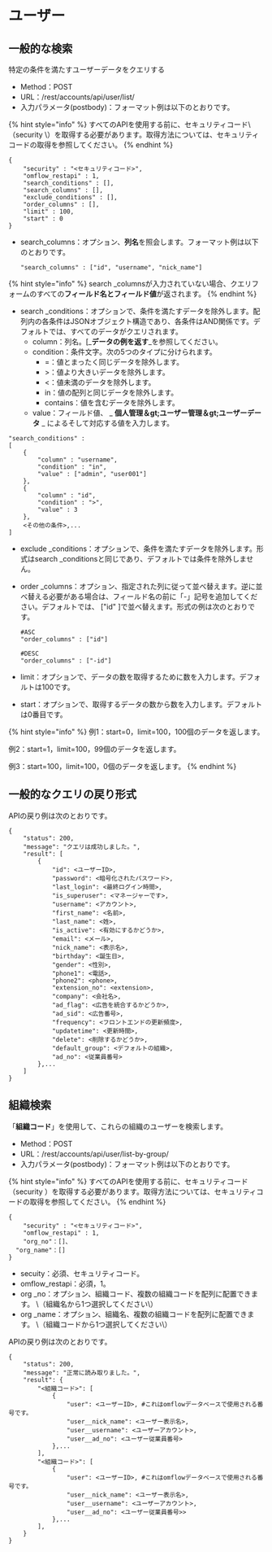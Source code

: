 # ユーザー

## 一般的な検索

特定の条件を満たすユーザーデータをクエリする

* Method：POST
* URL：/rest/accounts/api/user/list/
* 入力パラメータ(postbody)：フォーマット例は以下のとおりです。

{% hint style="info" %}
すべてのAPIを使用する前に、セキュリティコード\（security \）を取得する必要があります。取得方法については、セキュリティコードの取得を参照してください。
{% endhint %}

```
{
	"security" : "<セキュリティコード>",
	"omflow_restapi" : 1,
	"search_conditions" : [],
	"search_columns" : [],
	"exclude_conditions" : [],
	"order_columns" : [],
	"limit" : 100,
	"start" : 0
}
```

*   search\_columns：オプション、**列名**を照会します。フォーマット例は以下のとおりです。

    ```
    "search_columns" : ["id", "username", "nick_name"]
    ```

{% hint style="info" %}
search  \_columnsが入力されていない場合、クエリフォームのすべての**フィールド名とフィールド値**が返されます。
{% endhint %}

* search  \_conditions：オプションで、条件を満たすデータを除外します。配列内の各条件はJSONオブジェクト構造であり、各条件はAND関係です。デフォルトでは、すべてのデータがクエリされます。
  * column：列名。\[_**データの例を返す**_を参照してください。
  * condition：条件文字。次の5つのタイプに分けられます。
    * \=：値とまったく同じデータを除外します。
    * \>：値より大きいデータを除外します。
    * <：値未満のデータを除外します。
    * in：値の配列と同じデータを除外します。
    * contains：値を含むデータを除外します。
  * value：フィールド値、 _ **個人管理＆gt;ユーザー管理＆gt;ユーザーデータ** _ によるそして対応する値を入力します。

```
"search_conditions" :
[
    {
        "column" : "username",
        "condition" : "in",
        "value" : ["admin", "user001"]
    },
    {
        "column" : "id",
        "condition" : ">",
        "value" : 3
    },
    <その他の条件>,...
]
```

* exclude  \_conditions：オプションで、条件を満たすデータを除外します。形式はsearch  \_conditionsと同じであり、デフォルトでは条件を除外しません。
*   order  \_columns：オプション、指定された列に従って並べ替えます。逆に並べ替える必要がある場合は、フィールド名の前に「-」記号を追加してください。デフォルトでは、 \["id" ]で並べ替えます。形式の例は次のとおりです。

    ```
    #ASC
    "order_columns" : ["id"]

    #DESC
    "order_columns" : ["-id"]
    ```
* limit：オプションで、データの数を取得するために数を入力します。デフォルトは100です。
* start：オプションで、取得するデータの数から数を入力します。デフォルトは0番目です。

{% hint style="info" %}
例1：start=0，limit=100，100個のデータを返します。

例2：start=1，limit=100，99個のデータを返します。

例3：start=100，limit=100，0個のデータを返します。
{% endhint %}

## 一般的なクエリの戻り形式

APIの戻り例は次のとおりです。

```
{
    "status": 200,
    "message": "クエリは成功しました。",
    "result": [
        {
            "id": <ユーザーID>,
            "password": <暗号化されたパスワード>,
            "last_login": <最終ログイン時間>,
            "is_superuser": <マネージャーです>,
            "username": <アカウント>,
            "first_name": <名前>,
            "last_name": <姓>,
            "is_active": <有効にするかどうか>,
            "email": <メール>,
            "nick_name": <表示名>,
            "birthday": <誕生日>,
            "gender": <性別>,
            "phone1": <電話>,
            "phone2": <phone>,
            "extension_no": <extension>,
            "company": <会社名>,
            "ad_flag": <広告を統合するかどうか>,
            "ad_sid": <広告番号>,
            "frequency": <フロントエンドの更新頻度>,
            "updatetime": <更新時間>,
            "delete": <削除するかどうか>,
            "default_group": <デフォルトの組織>,
            "ad_no": <従業員番号>
        },...
    ]
}
```

## 組織検索

「**組織コード**」を使用して、これらの組織のユーザーを検索します。

* Method：POST
* URL：/rest/accounts/api/user/list-by-group/
* 入力パラメータ(postbody)：フォーマット例は以下のとおりです。

{% hint style="info" %}
すべてのAPIを使用する前に、セキュリティコード（security ）を取得する必要があります。取得方法については、セキュリティコードの取得を参照してください。
{% endhint %}

```
{
	"security" : "<セキュリティコード>",
	"omflow_restapi" : 1,
	"org_no"：[]、
  "org_name"：[]
}
```

* secuity：必須、セキュリティコード。
* omflow\_restapi：必須，1。
* org  \_no：オプション、組織コード、複数の組織コードを配列に配置できます。 \（組織名から1つ選択してください\）
* org  \_name：オプション、組織名、複数の組織コードを配列に配置できます。 \（組織コードから1つ選択してください\）

APIの戻り例は次のとおりです。

```
{
    "status": 200,
    "message": "正常に読み取りました。",
    "result": {
        "<組織コード>": [
            {
                "user": <ユーザーID>, #これはomflowデータベースで使用される番号です。
                "user__nick_name": <ユーザー表示名>,
                "user__username": <ユーザーアカウント>,
                "user__ad_no": <ユーザー従業員番号>
            },...
        ],
        "<組織コード>": [
            {
                "user": <ユーザーID>, #これはomflowデータベースで使用される番号です。
                "user__nick_name": <ユーザー表示名>,
                "user__username": <ユーザーアカウント>,
                "user__ad_no": <ユーザー従業員番号>>
            },...
        ],
    }
}
```
